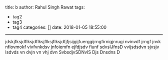 title: b
author: Rahul Singh Rawat
tags:
  - tag2
  - tag3
  - tag4
categories: []
date: 2018-01-05 18:55:00
---
jdskjfksjdflksjdflksjflksjflksjdfjfjsijgijfuerggijrngfirnigjnrugi nvinvdf jrngf jnvk nfiovmokf vivfvnkdsv jnfoiemfn ejfdjsdv fiunf sdvsIJfnsD<!-- more --> vvijsdsdvn sjvsjv lsdvds vn dvjn vn vhj dvn SvbsdjvSDNvlS Djs Dnsdns D